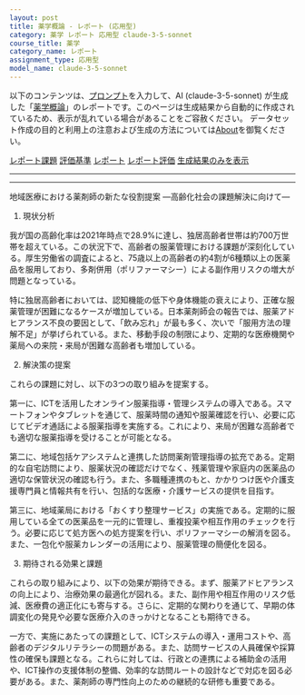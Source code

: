 ```yaml
---
layout: post
title: 薬学概論 - レポート (応用型)
category: 薬学 レポート 応用型 claude-3-5-sonnet
course_title: 薬学
category_name: レポート
assignment_type: 応用型
model_name: claude-3-5-sonnet
---
```


以下のコンテンツは、[プロンプト](http://127.0.0.1:8000/generated/薬学/claude-3-5-sonnet/prompt_レポート-応用型.md)を入力して、AI (claude-3-5-sonnet) が生成した「[薬学概論](/contents/薬学/)」のレポートです。このページは生成結果から自動的に作成されているため、表示が乱れている場合があることをご容赦ください。
データセット作成の目的と利用上の注意および生成の方法については[About](/About)を御覧ください。

[レポート課題](../レポート課題-応用型)
[評価基準](../評価基準-応用型)
[レポート](../レポート-応用型)
[レポート評価](../レポート評価-応用型)
[生成結果のみを表示](http://127.0.0.1:8000/generated/薬学/claude-3-5-sonnet/レポート-応用型.md)
  

***
***
  
地域医療における薬剤師の新たな役割提案
―高齢化社会の課題解決に向けて―

1. 現状分析

我が国の高齢化率は2021年時点で28.9%に達し、独居高齢者世帯は約700万世帯を超えている。この状況下で、高齢者の服薬管理における課題が深刻化している。厚生労働省の調査によると、75歳以上の高齢者の約4割が6種類以上の医薬品を服用しており、多剤併用（ポリファーマシー）による副作用リスクの増大が問題となっている。

特に独居高齢者においては、認知機能の低下や身体機能の衰えにより、正確な服薬管理が困難になるケースが増加している。日本薬剤師会の報告では、服薬アドヒアランス不良の要因として、「飲み忘れ」が最も多く、次いで「服用方法の理解不足」が挙げられている。また、移動手段の制限により、定期的な医療機関や薬局への来院・来局が困難な高齢者も増加している。

2. 解決策の提案

これらの課題に対し、以下の3つの取り組みを提案する。

第一に、ICTを活用したオンライン服薬指導・管理システムの導入である。スマートフォンやタブレットを通じて、服薬時間の通知や服薬確認を行い、必要に応じてビデオ通話による服薬指導を実施する。これにより、来局が困難な高齢者でも適切な服薬指導を受けることが可能となる。

第二に、地域包括ケアシステムと連携した訪問薬剤管理指導の拡充である。定期的な自宅訪問により、服薬状況の確認だけでなく、残薬管理や家庭内の医薬品の適切な保管状況の確認も行う。また、多職種連携のもと、かかりつけ医や介護支援専門員と情報共有を行い、包括的な医療・介護サービスの提供を目指す。

第三に、地域薬局における「おくすり整理サービス」の実施である。定期的に服用している全ての医薬品を一元的に管理し、重複投薬や相互作用のチェックを行う。必要に応じて処方医への処方提案を行い、ポリファーマシーの解消を図る。また、一包化や服薬カレンダーの活用により、服薬管理の簡便化を図る。

3. 期待される効果と課題

これらの取り組みにより、以下の効果が期待できる。まず、服薬アドヒアランスの向上により、治療効果の最適化が図れる。また、副作用や相互作用のリスク低減、医療費の適正化にも寄与する。さらに、定期的な関わりを通じて、早期の体調変化の発見や必要な医療介入のきっかけとなることも期待できる。

一方で、実施にあたっての課題として、ICTシステムの導入・運用コストや、高齢者のデジタルリテラシーの問題がある。また、訪問サービスの人員確保や採算性の確保も課題となる。これらに対しては、行政との連携による補助金の活用や、ICT操作の支援体制の整備、効率的な訪問ルートの設計などで対応を図る必要がある。また、薬剤師の専門性向上のための継続的な研修も重要である。
